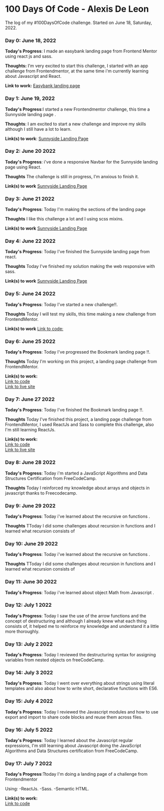 # 100 Days Of Code - Alexis De Leon
The log of my #100DaysOfCode challenge. Started on June 18, Saturday, 2022.

### Day 0: June 18, 2022 

**Today's Progress**: I made an easybank landing page from Frontend Mentor using react js and sass.

**Thoughts:** I'm very excited to start this challenge, I started with an app challenge from Frontendmentor, at the same time i'm currently learning about Javascript and React.

**Link to work:** [Easybank landing page](https://easybank-landing-page-react-js.vercel.app/)

### Day 1: June 19, 2022 

**Today's Progress**:I started a new Frontendmentor challenge, this time a Sunnyside landing page .

**Thoughts**: I am excited to start a new challenge and improve my skills although I still have a lot to learn.

**Link(s) to work**: [Sunnyside Landing Page](https://sunnyside-landing-page-seven.vercel.app/)


### Day 2: June 20 2022

**Today's Progress**: i've done a responsive Navbar for the Sunnyside landing page using React.

**Thoughts** The challenge is still in progress, I'm anxious to finish it.

**Link(s) to work** [Sunnyside Landing Page](https://sunnyside-landing-page-seven.vercel.app/)

### Day 3: June 21 2022

**Today's Progress**: Today I'm making the sections of the landing page

**Thoughts** I like this challenge a lot and I using scss mixins.

**Link(s) to work** [Sunnyside Landing Page](https://sunnyside-landing-page-seven.vercel.app/)

### Day 4: June 22 2022

**Today's Progress**: Today I've finished the Sunnyside landing page from react.

**Thoughts** Today I've finished my solution making the web responsive with sass.

**Link(s) to work** [Sunnyside Landing Page](https://sunnyside-landing-page-seven.vercel.app/)

### Day 5: June 24 2022

**Today's Progress**: Today I've started a new challenge!!.

**Thoughts** Today I will test my skills, this time making a new challenge from FrontendMentor.

**Link(s) to work** [Link to code:](https://github.com/alexisdlr/Bookmark-landing-page)


### Day 6: June 25 2022

**Today's Progress**: Today I've progressed the Bookmark landing page !!.

**Thoughts** Today I'm working on this project, a landing page challenge from FrontendMentor.

**Link(s) to work:** <br> [Link to code](https://github.com/alexisdlr/Bookmark-landing-page) <br>
                    [Link to live site](https://bookmark-landing-page-two.vercel.app/)
             

### Day 7: June 27 2022

**Today's Progress**: Today I've finished the Bookmark landing page !!.

**Thoughts** Today I've finished this project, a landing page challenge from FrontendMentor, I used ReactJs and Sass to complete this challenge, also I'm still learning ReactJs.

**Link(s) to work:** <br> [Link to code](https://github.com/alexisdlr/Bookmark-landing-page) <br>
                    [Link to live site](https://bookmark-landing-page-two.vercel.app/)             

### Day 8: June 28 2022

**Today's Progress**: Today i'm started a JavaScript Algorithms and Data Structures Certification from FreeCodeCamp.

**Thoughts** Today I reinforced my knowledge about arrays and objects in javascript thanks to Freecodecamp.

### Day 9: June 29 2022

**Today's Progress**: Today i've learned about the recursive on functions .

**Thoughts** TToday I did some challenges about recursion in functions and I learned what recursion consists of

### Day 10: June 29 2022

**Today's Progress**: Today i've learned about the recursive on functions .

**Thoughts** TToday I did some challenges about recursion in functions and I learned what recursion consists of

### Day 11: June 30 2022

**Today's Progress**: Today i've learned about object Math from Javascript .

### Day 12: July 1 2022

**Today's Progress**: Today I saw the use of the arrow functions and the concept of destructuring and although I already knew what each thing consists of, it helped me to reinforce my knowledge and understand it a little more thoroughly.

### Day 13: July 2 2022

**Today's Progress**: Today I reviewed the destructuring syntax for assigning variables from nested objects on freeCodeCamp.

### Day 14: July 3 2022

**Today's Progress**: Today I went over everything about strings using literal templates and also about how to write short, declarative functions with ES6.

### Day 15: July 4 2022 

**Today's Progress**: Today I reviewed the Javascript modules and how to use export and import to share code blocks and reuse them across files.

### Day 16: July 5 2022

**Today's Progress**: Today I learned about the Javascript regular expressions, I'm still learning about Javascript doing the JavaScript Algorithms and Data Structures certification from FreeCodeCamp.

### Day 17: July 7 2022

**Today's Progress**:Ttoday I'm doing a landing page of a challenge from Frontendmentor

Using: 
 -ReactJs.
 -Sass.
 -Semantic HTML.
 

**Link(s) to work:** <br> [Link to code](https://github.com/alexisdlr/Loopstudios-landing-page) <br>

